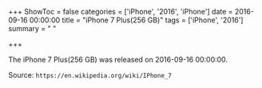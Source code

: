 +++
ShowToc = false
categories = ['iPhone', '2016', 'iPhone']
date = 2016-09-16 00:00:00
title = "iPhone 7 Plus(256 GB)"
tags = ['iPhone', '2016']
summary = " "

+++

The iPhone 7 Plus(256 GB) was released on 2016-09-16 00:00:00.

Source: `https://en.wikipedia.org/wiki/IPhone_7`


